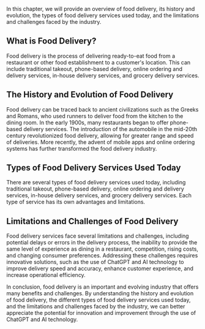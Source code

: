 
In this chapter, we will provide an overview of food delivery, its history and evolution, the types of food delivery services used today, and the limitations and challenges faced by the industry.

What is Food Delivery?
----------------------

Food delivery is the process of delivering ready-to-eat food from a restaurant or other food establishment to a customer's location. This can include traditional takeout, phone-based delivery, online ordering and delivery services, in-house delivery services, and grocery delivery services.

The History and Evolution of Food Delivery
------------------------------------------

Food delivery can be traced back to ancient civilizations such as the Greeks and Romans, who used runners to deliver food from the kitchen to the dining room. In the early 1900s, many restaurants began to offer phone-based delivery services. The introduction of the automobile in the mid-20th century revolutionized food delivery, allowing for greater range and speed of deliveries. More recently, the advent of mobile apps and online ordering systems has further transformed the food delivery industry.

Types of Food Delivery Services Used Today
------------------------------------------

There are several types of food delivery services used today, including traditional takeout, phone-based delivery, online ordering and delivery services, in-house delivery services, and grocery delivery services. Each type of service has its own advantages and limitations.

Limitations and Challenges of Food Delivery
-------------------------------------------

Food delivery services face several limitations and challenges, including potential delays or errors in the delivery process, the inability to provide the same level of experience as dining in a restaurant, competition, rising costs, and changing consumer preferences. Addressing these challenges requires innovative solutions, such as the use of ChatGPT and AI technology to improve delivery speed and accuracy, enhance customer experience, and increase operational efficiency.

In conclusion, food delivery is an important and evolving industry that offers many benefits and challenges. By understanding the history and evolution of food delivery, the different types of food delivery services used today, and the limitations and challenges faced by the industry, we can better appreciate the potential for innovation and improvement through the use of ChatGPT and AI technology.
